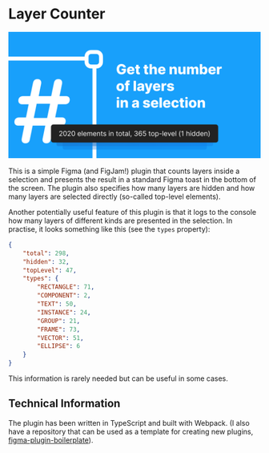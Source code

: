 # Layer Counter
![Plugin's UI](cover.png)

This is a simple Figma (and FigJam!) plugin that counts layers inside a selection and presents the result in a standard Figma toast in the bottom of the screen. The plugin also specifies how many layers are hidden and how many layers are selected directly (so-called top-level elements).

Another potentially useful feature of this plugin is that it logs to the console how many layers of different kinds are presented in the selection. In practise, it looks something like this (see the `types` property):

```json
{
    "total": 298,
    "hidden": 32,
    "topLevel": 47,
    "types": {
        "RECTANGLE": 71,
        "COMPONENT": 2,
        "TEXT": 50,
        "INSTANCE": 24,
        "GROUP": 21,
        "FRAME": 73,
        "VECTOR": 51,
        "ELLIPSE": 6
    }
}
```

This information is rarely needed but can be useful in some cases.

## Technical Information
The plugin has been written in TypeScript and built with Webpack. (I also have a repository that can be used as a template for creating new plugins, [figma-plugin-boilerplate](https://github.com/gnchrv/figma-plugin-boilerplate)). 
